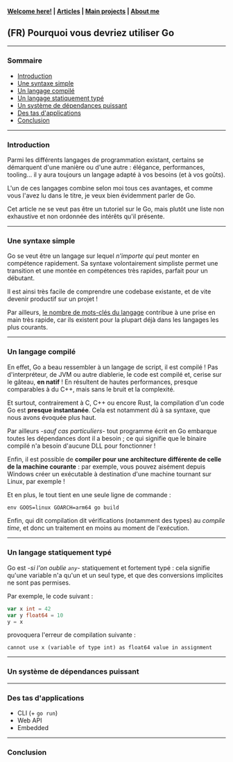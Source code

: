#### [Welcome here!](https://vpenando.github.io) | [Articles](https://vpenando.github.io/articles.html) | [Main projects](https://vpenando.github.io/projects.html) | [About me](https://vpenando.github.io/about.html)

## (FR) Pourquoi vous devriez utiliser Go

---

### Sommaire
* [Introduction](#introduction)
* [Une syntaxe simple](#syntax)
* [Un langage compilé](#compiled-lang)
* [Un langage statiquement typé](#typed-lang)
* [Un système de dépendances puissant](#dependencies)
* [Des tas d'applications](#applications)
* [Conclusion](#conclusion)

---

### <a name="introduction">Introduction</a>

Parmi les différents langages de programmation existant, certains se démarquent d'une manière ou d'une autre : élégance, performances, tooling... il y aura toujours un langage adapté à vos besoins (et à vos goûts).

L'un de ces langages combine selon moi tous ces avantages, et comme vous l'avez lu dans le titre, je veux bien évidemment parler de Go.

Cet article ne se veut pas être un tutoriel sur le Go, mais plutôt une liste non exhaustive et non ordonnée des intérêts qu'il présente.

---

### <a name="syntax">Une syntaxe simple</a>

Go se veut être un langage sur lequel *n'importe qui* peut monter en compétence rapidement.
Sa syntaxe volontairement simpliste permet une transition et une montée en compétences très rapides, parfait pour un débutant.

Il est ainsi très facile de comprendre une codebase existante, et de vite devenir productif sur un projet !

Par ailleurs, [le nombre de mots-clés du langage](https://go.dev/ref/spec#Keywords) contribue à une prise en main très rapide, car ils existent pour la plupart déjà dans les langages les plus courants.

---

### <a name="compiled-lang">Un langage compilé</a>

En effet, Go a beau ressembler à un langage de script, il est compilé !
Pas d'interpréteur, de JVM ou autre diablerie, le code est compilé et, cerise sur le gâteau, **en natif** !
En résultent de hautes performances, presque comparables à du C++, mais sans le bruit et la complexité.

Et surtout, contrairement à C, C++ ou encore Rust, la compilation d'un code Go est **presque instantanée**.
Cela est notamment dû à sa syntaxe, que nous avons évoquée plus haut.

Par ailleurs *-sauf cas particuliers-* tout programme écrit en Go embarque toutes les dépendances dont il a besoin ; ce qui signifie que le binaire compilé n'a besoin d'aucune DLL pour fonctionner !

Enfin, il est possible de **compiler pour une architecture différente de celle de la machine courante** : par exemple, vous pouvez aisément depuis Windows créer un exécutable à destination d'une machine tournant sur Linux, par exemple !

Et en plus, le tout tient en une seule ligne de commande :
```cmd
env GOOS=linux GOARCH=arm64 go build
```

Enfin, qui dit compilation dit vérifications (notamment des types) au *compile time*, et donc un traitement en moins au moment de l'exécution.

---

### <a name="typed-lang">Un langage statiquement typé</a>

Go est *-si l'on oublie `any`-* statiquement et fortement typé : cela signifie qu'une variable n'a qu'un et un seul type, et que des conversions implicites ne sont pas permises.

Par exemple, le code suivant :
```go
var x int = 42
var y float64 = 10
y = x
```
provoquera l'erreur de compilation suivante :
```
cannot use x (variable of type int) as float64 value in assignment
```

---

### <a name="dependencies">Un système de dépendances puissant</a>

---

### <a name="applications">Des tas d'applications</a>

- CLI (+ `go run`)
- Web API
- Embedded

---

### <a name="conclusion">Conclusion</a>
